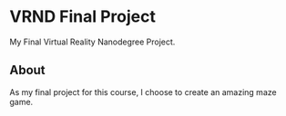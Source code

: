 # VRND Final Project
My Final Virtual Reality Nanodegree Project.

## About

As my final project for this course, I choose to create an amazing maze game.